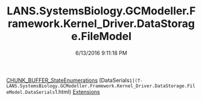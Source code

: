 ﻿---
title: LANS.SystemsBiology.GCModeller.Framework.Kernel_Driver.DataStorage.FileModel
date: 6/13/2016 9:11:18 PM
---

[CHUNK_BUFFER_StateEnumerations](T-LANS.SystemsBiology.GCModeller.Framework.Kernel_Driver.DataStorage.FileModel.CHUNK_BUFFER_StateEnumerations.html)
[DataSerials`1](T-LANS.SystemsBiology.GCModeller.Framework.Kernel_Driver.DataStorage.FileModel.DataSerials`1.html)
[Extensions](T-LANS.SystemsBiology.GCModeller.Framework.Kernel_Driver.DataStorage.FileModel.Extensions.html)
